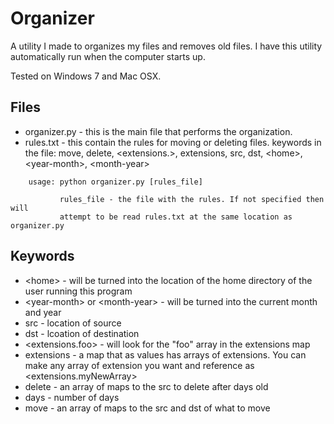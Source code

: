 # Organizer
A utility I made to organizes my files and removes old files. I have this utility automatically run when the computer starts up.

Tested on Windows 7 and Mac OSX.

## Files
  * organizer.py - this is the main file that performs the organization.
  * rules.txt - this contain the rules for moving or deleting files.  keywords in the file: move, delete, \<extensions.\>, extensions, src, dst, \<home\>, \<year-month\>, \<month-year\>
  
```
	usage: python organizer.py [rules_file]
           
           rules_file - the file with the rules. If not specified then will
           attempt to be read rules.txt at the same location as organizer.py
```

## Keywords
  * \<home\> - will be turned into the location of the home directory of the user running this program
  * \<year-month\> or \<month-year\> - will be turned into the current month and year
  * src - location of source
  * dst - lcoation of destination
  * \<extensions.foo\> - will look for the "foo" array in the extensions map
  * extensions - a map that as values has arrays of extensions. You can make any array of extension you want and reference as \<extensions.myNewArray\>
  * delete - an array of maps to the src to delete after days old
  * days - number of days
  * move - an array of maps to the src and dst of what to move
